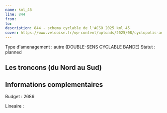 ```yaml
---
name: kml_45 
line: 844
from: 
to:  
description: 844 - schema cyclable de l'ACSO 2025 kml_45 
cover: https://www.velooise.fr/wp-content/uploads/2025/08/cyclopolis-acso-844.jpg
---
```

Type d'amenagement : autre (DOUBLE-SENS CYCLABLE BANDE)
Statut : planned
## Les troncons (du Nord au Sud)

## Informations complementaires

Budget  : 2686 

Lineaire :


